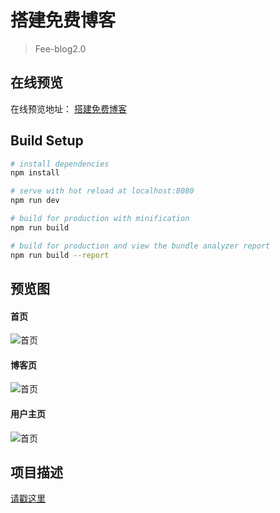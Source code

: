 # 搭建免费博客

> Fee-blog2.0

## 在线预览
在线预览地址： [搭建免费博客](https://fee-ing.github.io/Fee-blog)

## Build Setup

``` bash
# install dependencies
npm install

# serve with hot reload at localhost:8080
npm run dev

# build for production with minification
npm run build

# build for production and view the bundle analyzer report
npm run build --report
```

## 预览图
#### 首页
![首页](https://github.com/Fee-ing/previewImages/blob/master/Fee-blog2.0/home.png)
#### 博客页
![首页](https://github.com/Fee-ing/previewImages/blob/master/Fee-blog2.0/blog.png)
#### 用户主页
![首页](https://github.com/Fee-ing/previewImages/blob/master/Fee-blog2.0/user.png)

## 项目描述
[请戳这里](https://fee-ing.github.io/Fee-blog/#/blog?blogid=5b85061cee920a003b83754e)

